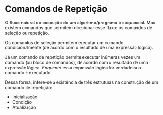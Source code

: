 # Comandos de Repetição

O fluxo natural de execução de um algoritmo/programa é sequencial.
Mas existem comandos que permitem direcionar esse fluxo: os comandos de seleção ou repetição.

Os comandos de seleção permitem executar um comando condicionalmente (de acordo com o resultado de uma expressão lógica).

Já um comando de repetição permite executar inúmeras vezes um comando (ou bloco de comandos), de acordo com o resultado
de uma expressão lógica. *Enquanto* essa expressão lógica for verdadeira o comando é executado.

Dessa forma, infere-se a existência de três estruturas na construção de um comando de repetição:

* Inicialização
* Condição
* Atualização

